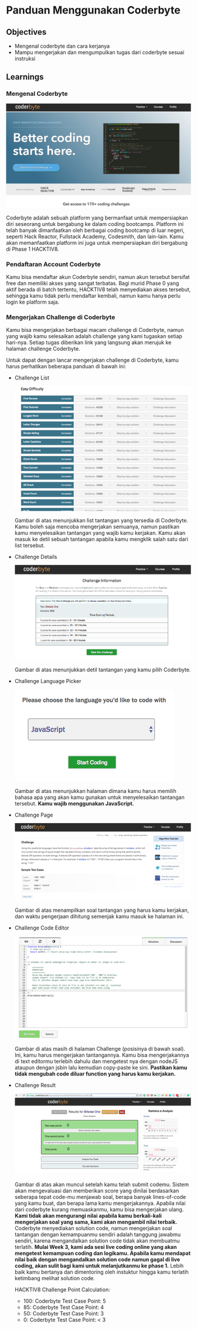 # Panduan Menggunakan Coderbyte

## Objectives

- Mengenal coderbyte dan cara kerjanya
- Mampu mengerjakan dan mengumpulkan tugas dari coderbyte sesuai instruksi

## Learnings

### Mengenal Coderbyte

![Coderbyte Front](assets/coderbyte-front.png)

Coderbyte adalah sebuah platform yang bermanfaat untuk mempersiapkan diri seseorang untuk bergabung ke dalam coding bootcamps. Platform ini telah banyak dimanfaatkan oleh berbagai coding bootcamp di luar negeri, seperti Hack Reactor, Fullstack Academy, Codesmith, dan lain-lain. Kamu akan memanfaatkan platform ini juga untuk mempersiapkan diri bergabung di Phase 1 HACKTIV8.

### Pendaftaran Account Coderbyte

Kamu bisa mendaftar akun Coderbyte sendiri, namun akun tersebut bersifat free dan memiliki akses yang sangat terbatas. Bagi murid Phase 0 yang aktif berada di batch tertentu, HACKTIV8 telah menyediakan akses tersebut, sehingga kamu tidak perlu mendaftar kembali, namun kamu hanya perlu login ke platform saja.

### Mengerjakan Challenge di Coderbyte

Kamu bisa mengerjakan berbagai macam challenge di Coderbyte, namun yang wajib kamu selesaikan adalah challenge yang kami tugaskan setiap hari-nya. Setiap tugas diberikan link yang langsung akan merujuk ke halaman challenge Coderbyte.

Untuk dapat dengan lancar mengerjakan challenge di Coderbyte, kamu harus perhatikan beberapa panduan di bawah ini:

- Challenge List

  ![Coderbyte Challenge List](assets/cb-challenge-list.png)

  Gambar di atas menunjukkan list tantangan yang tersedia di Coderbyte. Kamu boleh saja mencoba mengerjakan semuanya, namun pastikan kamu menyelesaikan tantangan yang wajib kamu kerjakan. Kamu akan masuk ke detil sebuah tantangan apabila kamu mengklik salah satu dari list tersebut.

- Challenge Details

  ![Coderbyte Challenge Detail](assets/cb-challenge.png)

  Gambar di atas menunjukkan detil tantangan yang kamu pilih Coderbyte.

- Challenge Language Picker

  ![Coderbyte Challenge Language](assets/cb-language-selection.png)

  Gambar di atas menunjukkan halaman dimana kamu harus memilih bahasa apa yang akan kamu gunakan untuk menyelesaikan tantangan tersebut. **Kamu wajib menggunakan JavaScript.**

- Challenge Page

  ![Coderbyte Challenge Language](assets/cb-challenge-detail.png)

  Gambar di atas menampilkan soal tantangan yang harus kamu kerjakan, dan waktu pengerjaan dihitung semenjak kamu masuk ke halaman ini.

- Challenge Code Editor

  ![Coderbyte Challenge Code Editor](assets/cb-challenge-editor.png)

  Gambar di atas masih di halaman Challenge (posisinya di bawah soal). Ini, kamu harus mengerjakan tantangannya. Kamu bisa mengerjakannya di text editormu terlebih dahulu dan mengetest nya dengan nodeJS ataupun dengan jsbin lalu kemudian copy-paste ke sini. **Pastikan kamu tidak mengubah code diluar function yang harus kamu kerjakan.**

- Challenge Result

  ![Coderbyte Challenge Result](assets/cb-result.png)

  Gambar di atas akan muncul setelah kamu telah submit codemu. Sistem akan mengevaluasi dan memberikan score yang dinilai berdasarkan seberapa tepat code-mu menjawab soal, berapa banyak lines-of-code yang kamu buat, dan berapa lama kamu mengerjakannya. Apabila nilai dari coderbyte kurang memuaskanmu, kamu bisa mengerjakan ulang. **Kami tidak akan mengurangi nilai apabila kamu berkali-kali mengerjakan soal yang sama, kami akan mengambil nilai terbaik.** Coderbyte menyediakan solution code, namun mengerjakan soal tantangan dengan kemampuanmu sendiri adalah tanggung jawabmu sendiri, karena mengandalkan solution code tidak akan membuatmu terlatih. **Mulai Week 3, kami ada sesi live coding online yang akan mengetest kemampuan coding dan logikamu. Apabila kamu mendapat nilai baik dengan mengandalkan solution code namun gagal di live coding, akan sulit bagi kami untuk melanjutkanmu ke phase 1.** Lebih baik kamu bertanya dan dimentoring oleh instuktur hingga kamu terlatih ketimbang melihat solution code.

  HACKTIV8 Challenge Point Calculation:

  - 100: Coderbyte Test Case Point: 5
  - 85: Coderbyte Test Case Point: 4
  - 50: Coderbyte Test Case Point: 3
  - 0: Coderbyte Test Case Point: < 3
